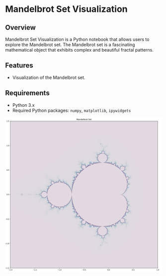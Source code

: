 # Mandelbrot Set Visualization

## Overview

Mandelbrot Set Visualization is a Python notebook that allows users to explore the Mandelbrot set. The Mandelbrot set is a fascinating mathematical object that exhibits complex and beautiful fractal patterns.

## Features

- Visualization of the Mandelbrot set.

## Requirements

- Python 3.x
- Required Python packages: `numpy`, `matplotlib`, `ipywidgets`

![alt text](https://github.com/alexis-kouvakas/Mandelbrot-Set-Visualization/blob/main/mandelbrot_twilight_high_res.png?raw=true)
